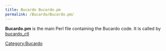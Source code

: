 ```yaml
---
title: Bucardo Bucardo.pm
permalink: /Bucardo/Bucardo.pm/
---
```


**Bucardo.pm** is the main Perl file containing the Bucardo code. It is called by [bucardo_ctl](/bucardo_ctl "wikilink")

[Category:Bucardo](/Category:Bucardo "wikilink")
